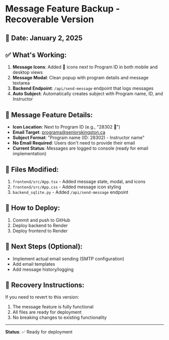 # Message Feature Backup - Recoverable Version

## 📅 Date: January 2, 2025

## ✅ What's Working:
1. **Message Icons**: Added 💬 icons next to Program ID in both mobile and desktop views
2. **Message Modal**: Clean popup with program details and message textarea
3. **Backend Endpoint**: `/api/send-message` endpoint that logs messages
4. **Auto Subject**: Automatically creates subject with Program name, ID, and Instructor

## 📧 Message Feature Details:
- **Icon Location**: Next to Program ID (e.g., "28302 💬")
- **Email Target**: programs@seniorskingston.ca
- **Subject Format**: "Program name (ID: 28302) - Instructor name"
- **No Email Required**: Users don't need to provide their email
- **Current Status**: Messages are logged to console (ready for email implementation)

## 🔧 Files Modified:
1. `frontend/src/App.tsx` - Added message state, modal, and icons
2. `frontend/src/App.css` - Added message icon styling
3. `backend_sqlite.py` - Added `/api/send-message` endpoint

## 🚀 How to Deploy:
1. Commit and push to GitHub
2. Deploy backend to Render
3. Deploy frontend to Render

## 📝 Next Steps (Optional):
- Implement actual email sending (SMTP configuration)
- Add email templates
- Add message history/logging

## 🔄 Recovery Instructions:
If you need to revert to this version:
1. The message feature is fully functional
2. All files are ready for deployment
3. No breaking changes to existing functionality

---
**Status**: ✅ Ready for deployment
